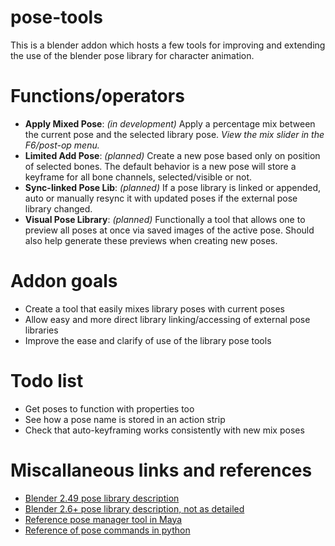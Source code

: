 # pose-tools
This is a blender addon which hosts a few tools for improving and extending the use of the blender pose library for character animation.

# Functions/operators
- **Apply Mixed Pose**: *(in development)* Apply a percentage mix between the current pose and the selected library pose. *View the mix slider in the F6/post-op menu.*
- **Limited Add Pose**: *(planned)* Create a new pose based only on position of selected bones. The default behavior is a new pose will store a keyframe for all bone channels, selected/visible or not.
- **Sync-linked Pose Lib**: *(planned)* If a pose library is linked or appended, auto or manually resync it with updated poses if the external pose library changed.
- **Visual Pose Library**: *(planned)* Functionally a tool that allows one to preview all poses at once via saved images of the active pose. Should also help generate these previews when creating new poses.

# Addon goals
- Create a tool that easily mixes library poses with current poses
- Allow easy and more direct library linking/accessing of external pose libraries
- Improve the ease and clarify of use of the library pose tools

# Todo list
- Get poses to function with properties too
- See how a pose name is stored in an action strip
- Check that auto-keyframing works consistently with new mix poses


# Miscallaneous links and references
- [Blender 2.49 pose library description](http://wiki.blender.org/index.php/Doc:2.4/Manual/Rigging/Posing/Pose_Library)
- [Blender 2.6+ pose library description, not as detailed](http://wiki.blender.org/index.php/Doc:2.6/Manual/Rigging/Posing/Pose_Library)
- [Reference pose manager tool in Maya](https://www.youtube.com/watch?v=e4MY8Ar0k7g)
- [Reference of pose commands in python](http://www.blender.org/api/blender_python_api_2_59_0/bpy.ops.pose.html)
